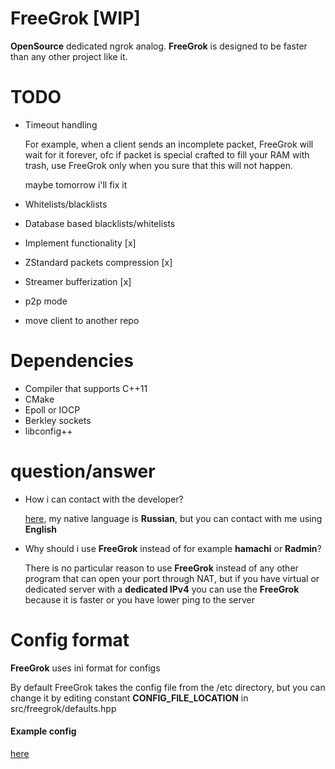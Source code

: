 # FreeGrok \[WIP\]

**OpenSource** dedicated ngrok analog.
**FreeGrok** is designed to be faster than any other project like it.

# TODO

- Timeout handling
   
   For example, when a client sends an incomplete packet, FreeGrok will 
   wait for it forever, ofc if packet is special crafted to fill your RAM with trash,
   use FreeGrok only when you sure that this will not happen.
   
   maybe tomorrow i'll fix it
- Whitelists/blacklists
- Database based blacklists/whitelists
- Implement functionality [x]
- ZStandard packets compression [x]
- Streamer bufferization [x]
- p2p mode
- move client to another repo

# Dependencies

- Compiler that supports C++11
- CMake
- Epoll or IOCP
- Berkley sockets
- libconfig++

# question/answer

- How i can contact with the developer?

    [here](https://t.me/kvxmmu), my native language is **Russian**, but you can contact with 
    me using **English**
    
- Why should i use **FreeGrok** instead of for example **hamachi** or **Radmin**?

    There is no particular reason to use **FreeGrok** instead of any other program that can
    open your port through NAT, but if you have virtual or dedicated server
    with a __dedicated IPv4__ you can use the **FreeGrok** because it is faster or 
    you have lower ping to the server


# Config format

**FreeGrok** uses ini format for configs

By default FreeGrok takes the config file from the /etc directory, but you can change it by editing 
constant **CONFIG_FILE_LOCATION** in src/freegrok/defaults.hpp

#### Example config

[here](freegrok.ini.example)

